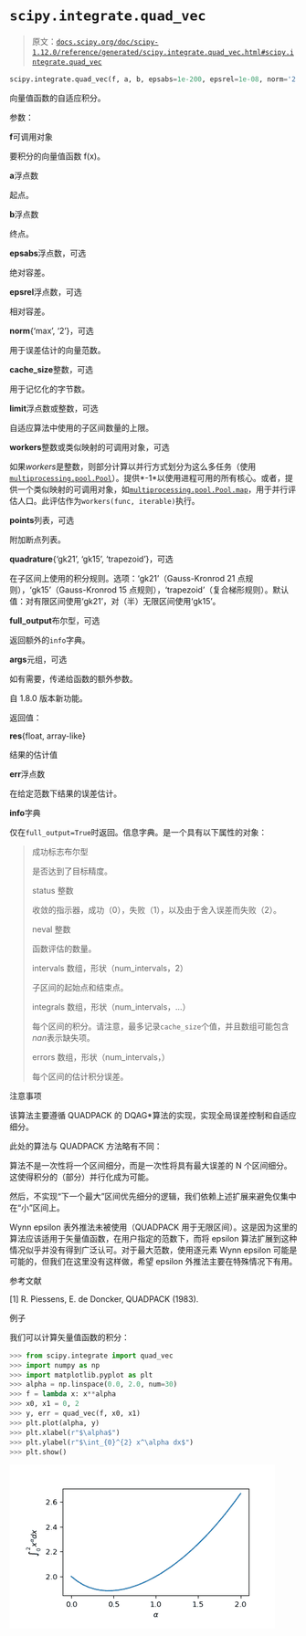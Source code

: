 # `scipy.integrate.quad_vec`

> 原文：[`docs.scipy.org/doc/scipy-1.12.0/reference/generated/scipy.integrate.quad_vec.html#scipy.integrate.quad_vec`](https://docs.scipy.org/doc/scipy-1.12.0/reference/generated/scipy.integrate.quad_vec.html#scipy.integrate.quad_vec)

```py
scipy.integrate.quad_vec(f, a, b, epsabs=1e-200, epsrel=1e-08, norm='2', cache_size=100000000.0, limit=10000, workers=1, points=None, quadrature=None, full_output=False, *, args=())
```

向量值函数的自适应积分。

参数：

**f**可调用对象

要积分的向量值函数 f(x)。

**a**浮点数

起点。

**b**浮点数

终点。

**epsabs**浮点数，可选

绝对容差。

**epsrel**浮点数，可选

相对容差。

**norm**{‘max’, ‘2’}，可选

用于误差估计的向量范数。

**cache_size**整数，可选

用于记忆化的字节数。

**limit**浮点数或整数，可选

自适应算法中使用的子区间数量的上限。

**workers**整数或类似映射的可调用对象，可选

如果*workers*是整数，则部分计算以并行方式划分为这么多任务（使用[`multiprocessing.pool.Pool`](https://docs.python.org/3/library/multiprocessing.html#multiprocessing.pool.Pool "(在 Python v3.12 中)")）。提供*-1*以使用进程可用的所有核心。或者，提供一个类似映射的可调用对象，如[`multiprocessing.pool.Pool.map`](https://docs.python.org/3/library/multiprocessing.html#multiprocessing.pool.Pool.map "(在 Python v3.12 中)")，用于并行评估人口。此评估作为`workers(func, iterable)`执行。

**points**列表，可选

附加断点列表。

**quadrature**{‘gk21’, ‘gk15’, ‘trapezoid’}，可选

在子区间上使用的积分规则。选项：‘gk21’（Gauss-Kronrod 21 点规则），‘gk15’（Gauss-Kronrod 15 点规则），‘trapezoid’（复合梯形规则）。默认值：对有限区间使用‘gk21’，对（半）无限区间使用‘gk15’。

**full_output**布尔型，可选

返回额外的`info`字典。

**args**元组，可选

如有需要，传递给函数的额外参数。

自 1.8.0 版本新功能。

返回值：

**res**{float, array-like}

结果的估计值

**err**浮点数

在给定范数下结果的误差估计。

**info**字典

仅在`full_output=True`时返回。信息字典。是一个具有以下属性的对象：

> 成功标志布尔型
> 
> 是否达到了目标精度。
> 
> status 整数
> 
> 收敛的指示器，成功（0），失败（1），以及由于舍入误差而失败（2）。
> 
> neval 整数
> 
> 函数评估的数量。
> 
> intervals 数组，形状（num_intervals，2）
> 
> 子区间的起始点和结束点。
> 
> integrals 数组，形状（num_intervals，…）
> 
> 每个区间的积分。请注意，最多记录`cache_size`个值，并且数组可能包含*nan*表示缺失项。
> 
> errors 数组，形状（num_intervals，）
> 
> 每个区间的估计积分误差。

注意事项

该算法主要遵循 QUADPACK 的 DQAG*算法的实现，实现全局误差控制和自适应细分。

此处的算法与 QUADPACK 方法略有不同：

算法不是一次性将一个区间细分，而是一次性将具有最大误差的 N 个区间细分。这使得积分的（部分）并行化成为可能。

然后，不实现“下一个最大”区间优先细分的逻辑，我们依赖上述扩展来避免仅集中在“小”区间上。

Wynn epsilon 表外推法未被使用（QUADPACK 用于无限区间）。这是因为这里的算法应该适用于矢量值函数，在用户指定的范数下，而将 epsilon 算法扩展到这种情况似乎并没有得到广泛认可。对于最大范数，使用逐元素 Wynn epsilon 可能是可能的，但我们在这里没有这样做，希望 epsilon 外推法主要在特殊情况下有用。

参考文献

[1] R. Piessens, E. de Doncker, QUADPACK (1983).

例子

我们可以计算矢量值函数的积分：

```py
>>> from scipy.integrate import quad_vec
>>> import numpy as np
>>> import matplotlib.pyplot as plt
>>> alpha = np.linspace(0.0, 2.0, num=30)
>>> f = lambda x: x**alpha
>>> x0, x1 = 0, 2
>>> y, err = quad_vec(f, x0, x1)
>>> plt.plot(alpha, y)
>>> plt.xlabel(r"$\alpha$")
>>> plt.ylabel(r"$\int_{0}^{2} x^\alpha dx$")
>>> plt.show() 
```

![../../_images/scipy-integrate-quad_vec-1.png](img/444b3d528ca49cc4ae06b62d453f4893.png)
